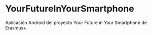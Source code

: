 # YourFutureInYourSmartphone
Aplicación Android del proyecto Your Future in Your Smartphone de Erasmus+.

